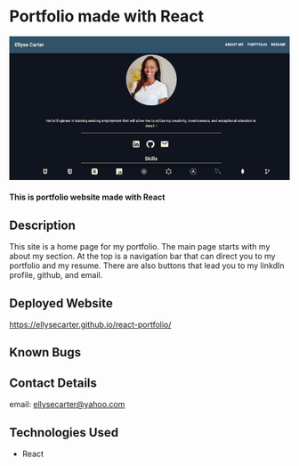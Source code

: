 # Portfolio made with React

![screenshot](public/react.png)

#### This is portfolio website made with React


## Description
This site is a home page for my portfolio. The main page starts with my about my section. At the top is a navigation bar that can direct you to my portfolio and my resume. There are also buttons that lead you to my linkdIn profile, github, and email.  


## Deployed Website
https://ellysecarter.github.io/react-portfolio/

## Known Bugs


## Contact Details
email: ellysecarter@yahoo.com

## Technologies Used
- React

